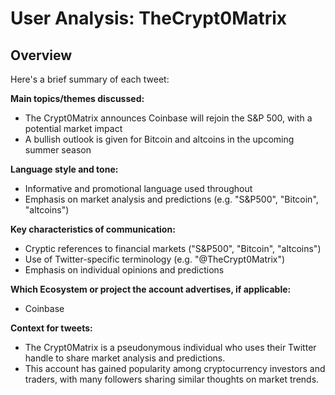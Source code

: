 # User Analysis: TheCrypt0Matrix

## Overview

Here's a brief summary of each tweet:

**Main topics/themes discussed:**

* The Crypt0Matrix announces Coinbase will rejoin the S&P 500, with a potential market impact
* A bullish outlook is given for Bitcoin and altcoins in the upcoming summer season

**Language style and tone:**

* Informative and promotional language used throughout
* Emphasis on market analysis and predictions (e.g. "S&P500", "Bitcoin", "altcoins")

**Key characteristics of communication:**

* Cryptic references to financial markets ("S&P500", "Bitcoin", "altcoins")
* Use of Twitter-specific terminology (e.g. "@TheCrypt0Matrix")
* Emphasis on individual opinions and predictions

**Which Ecosystem or project the account advertises, if applicable:**

* Coinbase

**Context for tweets:**

* The Crypt0Matrix is a pseudonymous individual who uses their Twitter handle to share market analysis and predictions.
* This account has gained popularity among cryptocurrency investors and traders, with many followers sharing similar thoughts on market trends.